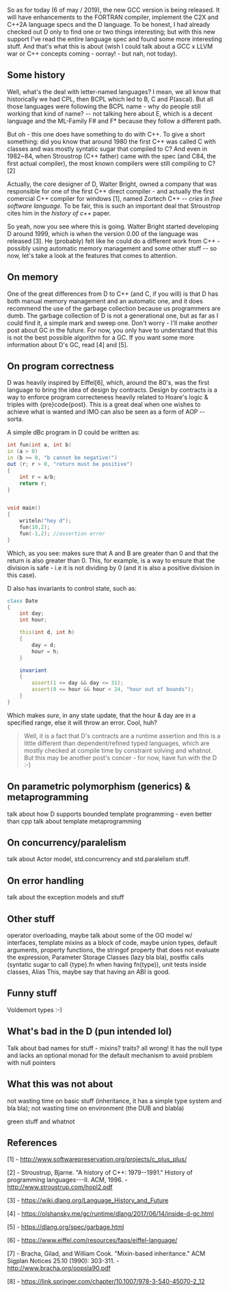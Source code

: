 So as for today (6 of may / 2019), the new GCC version is being released. It will have enhancements to the FORTRAN compiler, implement the C2X and C++2A language specs and the D language. To be honest, I had already checked out D only to find one or two things interesting; but with this new support I've read the entire language spec and found some more interesting stuff. And that's what this is about (wish I could talk about a GCC x LLVM war or C++ concepts coming - oorray! - but nah, not today).

## Some history

Well, what's the deal with letter-named languages? I mean, we all know that historically we had CPL, then BCPL which led to B, C and P(ascal). But all those languages were following the BCPL name - why do people still working that kind of name? -- not talking here about E, which is a decent language and the ML-Family F# and F* because they follow a different path.

But oh - this one does have something to do with C++. To give a short something: did you know that around 1980 the first C++ was called C with classes and was mostly syntatic sugar that compiled to C? And even in 1982~84, when Stroustrop (C++ father) came with the spec (and C84, the first actual compiler), the most known compilers were still compiling to C? [2]

Actually, the core designer of D, Walter Bright, owned a company that was responsible for one of the first C++ direct compiler - and actually the first comercial C++ compiler for windows [1], named Zortech C++ -- *cries in free software language*. To be fair, this is such an important deal that Stroustrop cites him in the *history of c++* paper.

So yeah, now you see where this is going. Walter Bright started developing D around 1999, which is when the version 0.00 of the language was released [3]. He (probably) felt like he could do a different work from C++ - possibly using automatic memory management and some other stuff -- so now, let's take a look at the features that comes to attention.

## On memory

One of the great differences from D to C++ (and C, if you will) is that D has both manual memory management and an automatic one, and it does recommend the use of the garbage collection because us programmers are dumb. The garbage collection of D is not a generational one, but as far as I could find it, a simple mark and sweep one. Don't worry - I'll make another post about GC in the future. For now, you only have to understand that this is not the best possible algorithm for a GC. If you want some more information about D's GC, read [4] and [5].

## On program correctness

D was heavily inspired by Eiffel[6], which, around the 80's, was the first language to bring the idea of design by contracts. Design by contracts is a way to enforce program correcteness heavily related to Hoare's logic & triples with {pre}code{post}. This is a great deal when one wishes to achieve what is wanted and IMO can also be seen as a form of AOP -- sorta.

A simple dBc program in D could be written as:

```D
int fun(int a, int b)
in (a > 0)
in (b >= 0, "b cannot be negative!")
out (r; r > 0, "return must be positive")
{
    int r = a/b;
    return r;
}


void main()
{
    writeln("hey d");
    fun(10,2);
    fun(-1,2); //assertion error
}
```

Which, as you see: makes sure that A and B are greater than 0 and that the return is also greater than 0. This, for example, is a way to ensure that the division is safe - i.e it is not dividing by 0 (and it is also a positive division in this case). 

D also has invariants to control state, such as:

```D
class Date
{
    int day;
    int hour;

    this(int d, int h)
    {
        day = d;
        hour = h;
    }

    invariant
    {
        assert(1 <= day && day <= 31);
        assert(0 <= hour && hour < 24, "hour out of bounds");
    }
}
```

Which makes *sure*, in any state update, that the hour & day are in a specified range, else it will throw an error. Cool, huh?


> Well, it is a fact that D's contracts are a runtime assertion and this is a little different than dependent/refined typed languages, which are mostly checked at compile time by constraint solving and whatnot. But this may be another post's concer - for now, have fun with the D :-)

## On parametric polymorphism (generics) & metaprogramming

talk about how D supports bounded template programming - even better than cpp
talk about template metaprogramming

## On concurrency/paralelism

talk about Actor model, std.concurrency and std.paralelism stuff.

## On error handling

talk about the exception models and stuff

## Other stuff

operator overloading, maybe talk about some of the OO model w/ interfaces, template mixins as a block of code, maybe union types, default arguments, property functions, the stringof property that does not evaluate the expression, Parameter Storage Classes (lazy bla bla), postfix calls (syntatic sugar to call {type}.fn when having fn(type)), unit tests inside classes, Alias This, maybe say that having an ABI is good.

## Funny stuff

Voldemort types :-)

## What's bad in the D (pun intended lol)

Talk about bad names for stuff - mixins? traits? all wrong! 
It has the null type and lacks an optional monad for the default mechanism to avoid problem with null pointers

## What this was not about

not wasting time on basic stuff (inheritance, it has a simple type system and bla bla);
not wasting time on environment (the DUB and blabla)

green stuff and whatnot

## References

[1] - http://www.softwarepreservation.org/projects/c_plus_plus/

[2] - Stroustrup, Bjarne. "A history of C++: 1979--1991." History of programming languages---II. ACM, 1996. - http://www.stroustrup.com/hopl2.pdf

[3] - https://wiki.dlang.org/Language_History_and_Future

[4] - https://olshansky.me/gc/runtime/dlang/2017/06/14/inside-d-gc.html

[5] - https://dlang.org/spec/garbage.html

[6] - https://www.eiffel.com/resources/faqs/eiffel-language/

[7] - Bracha, Gilad, and William Cook. "Mixin-based inheritance." ACM Sigplan Notices 25.10 (1990): 303-311. - http://www.bracha.org/oopsla90.pdf

[8] - https://link.springer.com/chapter/10.1007/978-3-540-45070-2_12
